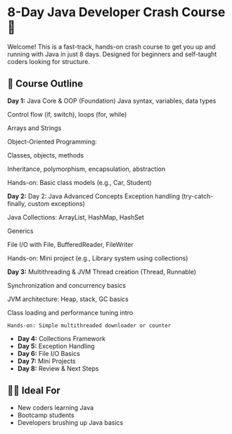 # 8-Day Java Developer Crash Course 🚀

Welcome! This is a fast-track, hands-on crash course to get you up and running with Java in just 8 days. Designed for beginners and self-taught coders looking for structure.

## 📅 Course Outline
**Day 1:** Java Core & OOP (Foundation)
Java syntax, variables, data types

Control flow (if, switch), loops (for, while)

Arrays and Strings

Object-Oriented Programming:

Classes, objects, methods

Inheritance, polymorphism, encapsulation, abstraction

Hands-on: Basic class models (e.g., Car, Student) 

**Day 2:**  Day 2: Java Advanced Concepts
Exception handling (try-catch-finally, custom exceptions)

Java Collections: ArrayList, HashMap, HashSet

Generics

File I/O with File, BufferedReader, FileWriter

Hands-on: Mini project (e.g., Library system using collections)


**Day 3:** Multithreading & JVM
Thread creation (Thread, Runnable)

Synchronization and concurrency basics

JVM architecture: Heap, stack, GC basics

Class loading and performance tuning intro

```Hands-on: Simple multithreaded downloader or counter```

- **Day 4:** Collections Framework
- **Day 5:** Exception Handling
- **Day 6:** File I/O Basics
- **Day 7:** Mini Projects
- **Day 8:** Review & Next Steps

## 👨‍💻 Ideal For
- New coders learning Java
- Bootcamp students
- Developers brushing up Java basics

